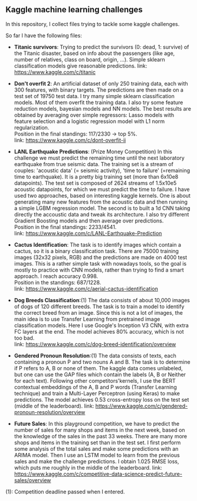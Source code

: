 ## Kaggle machine learning challenges

In this repository, I collect files trying to tackle some kaggle challenges.

So far I have the following files:

- **Titanic survivors**: Trying to predict the survivors (0: dead, 1: survive) of the Titanic disaster, based on info about the passengers (like age, number of relatives, class on board, origin, ...).  Simple sklearn classification models give reasonable predictions.
    link: https://www.kaggle.com/c/titanic

- **Don't overfit 2**: An artificial dataset of only 250 training data, each with 300 features, with binary targets. The predictions are then made on a test set of 19750 test data. I try many simple sklearn classification models. Most of them overfit the training data. I also try some feature reduction models, bayesian models and NN models. The best results are obtained by averaging over simple regressors: Lasso models with feature selection and a logistic regression model with L1 norm regularization.  
Position in the final standings: 117/2330 -> top 5%.  
    link: https://www.kaggle.com/c/dont-overfit-ii

- **LANL Earthquake Predictions**: (Prize Money Competition) In this challenge we must predict the remaining time until the next laboratory earthquake from true seismic data. The training set is a stream of couples: 'acoustic data' (= seismic activity), 'time to failure' (=remaining time to earthquake).  It is a pretty big training set (more than 6x10e8 datapoints). The test set is composed of 2624 streams of 1.5x10e5 acoustic datapoints, for which we must predict the time to failure. 
I have used two approaches, based on interesting kaggle kernels. One is about generating many new features from the acoustic data and then running a simple LGBM regression model. The second is to built a 1d CNN taking directly the accoustic data and tweak its architecture. I also try different Gradient Boosting models and then average over predictions.  
Position in the final standings: 2233/4541.  
    link: https://www.kaggle.com/c/LANL-Earthquake-Prediction

- **Cactus Identification**: The task is to identify images which contain a cactus, so it is a binary classification task. There are 75000 training images (32x32 pixels, RGB) and the predictions are made on 4000 test images. 
This is a rather simple task with nowadays tools, so the goal is mostly to practice with CNN models, rather than trying to find a smart approach. I reach accuracy 0.998.  
Position in the standings: 687/1228.  
    link: https://www.kaggle.com/c/aerial-cactus-identification

- **Dog Breeds Classification**:(1) The data consists of about 10,000 images of dogs of 120 different breeds. The task is to train a model to identify the correct breed from an image. Since this is not a lot of images, the main idea is to use Transfer Learning from pretrained image classification models. Here I use Google's Inception V3 CNN, with extra FC layers at the end. The model achieves 80% accuracy, which is not too bad.   
    link: https://www.kaggle.com/c/dog-breed-identification/overview

- **Gendered Pronoun Resolution**:(1) The data consists of texts, each containing a pronoun P and two nouns A and B. The task is to determine if P refers to A, B or none of them. The kaggle data comes unlabeled, but one can use the GAP files which contain the labels (A, B or Neither for each text). Following other competitors'kernels, I use the BERT contextual embeddings of the A, B and P words (Transfer Learning technique) and train a Multi-Layer Perceptron (using Keras) to make predictions. The model achieves 0.53 cross-entropy loss on the test set (middle of the leaderboard).
    link: https://www.kaggle.com/c/gendered-pronoun-resolution/overview
    
- **Future Sales**: In this playground competition, we have to predict the number of sales for many shops and items in the next week, based on the knowledge of the sales in the past 33 weeks. There are many more shops and items in the training set than in the test set. I first perform some analysis of the total sales and make some predictions with an ARIMA model. Then I use an LSTM model to learn from the previous sales and make the challenge predictions. I obtain 1.025 RMSE loss, which puts me roughly in the middle of the leaderboard.
    link: https://www.kaggle.com/c/competitive-data-science-predict-future-sales/overview
    
(1): Competition deadline passed when I entered. 
